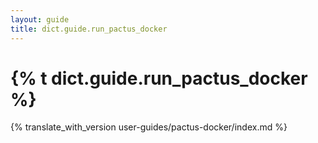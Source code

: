 ```yaml
---
layout: guide
title: dict.guide.run_pactus_docker
---
```


# {% t dict.guide.run_pactus_docker %}

{% translate_with_version user-guides/pactus-docker/index.md %}
